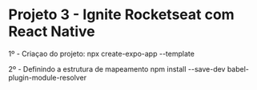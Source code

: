 # Projeto 3 - Ignite Rocketseat com React Native

1º - Criaçao do projeto:
  npx create-expo-app --template

2º - Definindo a estrutura de mapeamento
npm install --save-dev babel-plugin-module-resolver